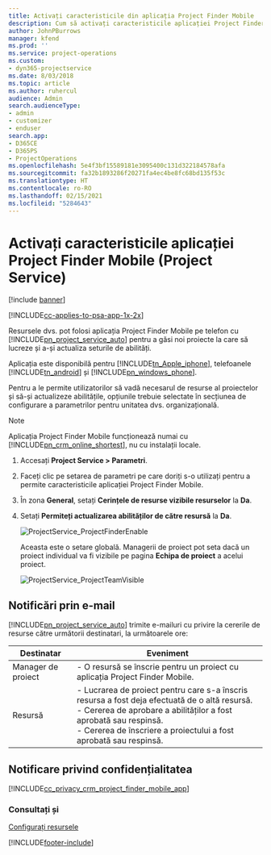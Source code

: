 ```yaml
---
title: Activați caracteristicile din aplicația Project Finder Mobile
description: Cum să activați caracteristicile aplicației Project Finder Mobile pentru Project Service
author: JohnPBurrows
manager: kfend
ms.prod: ''
ms.service: project-operations
ms.custom:
- dyn365-projectservice
ms.date: 8/03/2018
ms.topic: article
ms.author: ruhercul
audience: Admin
search.audienceType:
- admin
- customizer
- enduser
search.app:
- D365CE
- D365PS
- ProjectOperations
ms.openlocfilehash: 5e4f3bf15589181e3095400c131d322184578afa
ms.sourcegitcommit: fa32b1893286f20271fa4ec4be8fc68bd135f53c
ms.translationtype: HT
ms.contentlocale: ro-RO
ms.lasthandoff: 02/15/2021
ms.locfileid: "5284643"
---
```

# <a name="enable-project-finder-mobile-app-features-project-service"></a>Activați caracteristicile aplicației Project Finder Mobile (Project Service)

[!include [banner](../includes/psa-now-project-operations.md)]

[!INCLUDE[cc-applies-to-psa-app-1x-2x](../includes/cc-applies-to-psa-app-1x-2x.md)]

Resursele dvs. pot folosi aplicația Project Finder Mobile pe telefon cu [!INCLUDE[pn_project_service_auto](../includes/pn-project-service-auto.md)] pentru a găsi noi proiecte la care să lucreze și a-și actualiza seturile de abilități.  
  
 Aplicația este disponibilă pentru [!INCLUDE[tn_Apple_iphone](../includes/tn-apple-iphone.md)], telefoanele [!INCLUDE[tn_android](../includes/tn-android.md)] și [!INCLUDE[pn_windows_phone](../includes/pn-windows-phone.md)].  
    
 Pentru a le permite utilizatorilor să vadă necesarul de resurse al proiectelor și să-și actualizeze abilitățile, opțiunile trebuie selectate în secțiunea de configurare a parametrilor pentru unitatea dvs. organizațională.
  
> [!NOTE]
>  Aplicația Project Finder Mobile funcționează numai cu [!INCLUDE[pn_crm_online_shortest](../includes/pn-crm-online-shortest.md)], nu cu instalații locale.  
  
1. Accesați **Project Service > Parametri**.  
  
2. Faceți clic pe setarea de parametri pe care doriți s-o utilizați pentru a permite caracteristicile aplicației Project Finder Mobile.  
  
3. În zona **General**, setați **Cerințele de resurse vizibile resurselor** la **Da**.  
  
4. Setați **Permiteți actualizarea abilităților de către resursă** la **Da**.  
  
   ![ProjectService_ProjectFinderEnable](../psa/media/project-service-project-finder-enable.png "ProjectService_ProjectFinderEnable")  
  
   Aceasta este o setare globală. Managerii de proiect pot seta dacă un proiect individual va fi vizibile pe pagina **Echipa de proiect** a acelui proiect.  
  
   ![ProjectService_ProjectTeamVisible](../psa/media/project-service-project-team-visible.png "ProjectService_ProjectTeamVisible")  
  
## <a name="email-notifications"></a>Notificări prin e-mail  
 [!INCLUDE[pn_project_service_auto](../includes/pn-project-service-auto.md)] trimite e-mailuri cu privire la cererile de resurse către următorii destinatari, la următoarele ore:  
  
|Destinatar|Eveniment|  
|---------------|-----------|  
|Manager de proiect|- O resursă se înscrie pentru un proiect cu aplicația Project Finder Mobile.|  
|Resursă|- Lucrarea de proiect pentru care s-a înscris resursa a fost deja efectuată de o altă resursă.<br />- Cererea de aprobare a abilităților a fost aprobată sau respinsă.<br />- Cererea de înscriere a proiectului a fost aprobată sau respinsă.|  
  
## <a name="privacy-notice"></a>Notificare privind confidențialitatea  
 [!INCLUDE[cc_privacy_crm_project_finder_mobile_app](../includes/cc-privacy-crm-project-finder-mobile-app.md)]  
  
### <a name="see-also"></a>Consultați și  
 [Configurați resursele](../psa/set-up-resources.md)


[!INCLUDE[footer-include](../includes/footer-banner.md)]